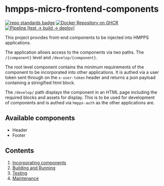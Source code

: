# hmpps-micro-frontend-components
[![repo standards badge](https://img.shields.io/badge/endpoint.svg?&style=flat&logo=github&url=https%3A%2F%2Foperations-engineering-reports.cloud-platform.service.justice.gov.uk%2Fapi%2Fv1%2Fcompliant_public_repositories%2Fhmpps-micro-frontend-components)](https://operations-engineering-reports.cloud-platform.service.justice.gov.uk/public-report/hmpps-micro-frontend-components "Link to report")
[![Docker Repository on GHCR](https://img.shields.io/badge/ghcr.io-repository-2496ED.svg?logo=docker)](https://ghcr.io/ministryofjustice/hmpps-micro-frontend-components)
[![Pipeline [test -> build -> deploy]](https://github.com/ministryofjustice/hmpps-micro-frontend-components/actions/workflows/pipeline.yml/badge.svg?branch=main)](https://github.com/ministryofjustice/hmpps-micro-frontend-components/actions/workflows/pipeline.yml)

This project provides front-end components to be injected into HMPPS applications.

The application allows access to the components via two paths. The `/{component}` level and `/develop/{component}`.

The root level component contains the minimum requirements of the component to be incorporated into other applications. It is authed via a user token sent through on the `x-user-token` header and returns a json payload containing a stringified html block.

The `/develop/` path displays the component in an HTML page including the required blocks and assets for display. This is to be used for development of components and is authed via `hmpps-auth` as the other applications are.

## Available components
* Header
* Footer

## Contents

1. [Incorporating components](readme/incorporating.md)
2. [Building and Running](readme/building_and_running.md)
3. [Testing](readme/testing.md)
4. [Maintenance](readme/maintenance.md)
